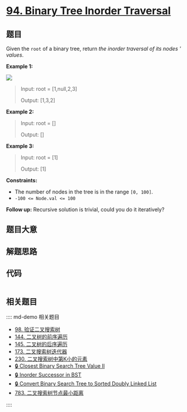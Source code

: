 # [94. Binary Tree Inorder Traversal](https://leetcode.com/problems/binary-tree-inorder-traversal/)

## 题目

Given the `root` of a binary tree, return _the inorder traversal of its nodes
' values_.



**Example 1:**

![](https://assets.leetcode.com/uploads/2020/09/15/inorder_1.jpg)

> Input: root = [1,null,2,3]
> 
> Output: [1,3,2]

**Example 2:**

> Input: root = []
> 
> Output: []

**Example 3:**

> Input: root = [1]
> 
> Output: [1]

**Constraints:**

  * The number of nodes in the tree is in the range `[0, 100]`.
  * `-100 <= Node.val <= 100`



**Follow up:** Recursive solution is trivial, could you do it iteratively?


## 题目大意

## 解题思路

## 代码

```javascript

```

## 相关题目

:::: md-demo 相关题目
- [98. 验证二叉搜索树](./0098.md)
- [144. 二叉树的前序遍历](./0144.md)
- [145. 二叉树的后序遍历](./0145.md)
- [173. 二叉搜索树迭代器](./0173.md)
- [230. 二叉搜索树中第K小的元素](https://leetcode.com/problems/kth-smallest-element-in-a-bst)
- [🔒 Closest Binary Search Tree Value II](https://leetcode.com/problems/closest-binary-search-tree-value-ii)
- [🔒 Inorder Successor in BST](https://leetcode.com/problems/inorder-successor-in-bst)
- [🔒 Convert Binary Search Tree to Sorted Doubly Linked List](https://leetcode.com/problems/convert-binary-search-tree-to-sorted-doubly-linked-list)
- [783. 二叉搜索树节点最小距离](https://leetcode.com/problems/minimum-distance-between-bst-nodes)

::::
